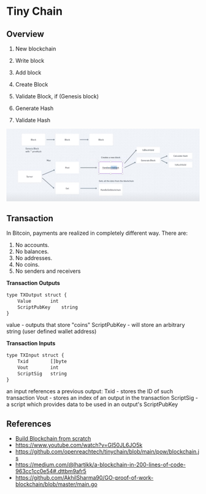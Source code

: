 # Tiny Chain

## Overview

1. New blockchain

2. Write block

3. Add block

4. Create Block

5. Validate Block, if (Genesis block)

6. Generate Hash

7. Validate Hash

![overview blockchain](./assets/img/Screenshot%20from%202023-02-10%2013-59-14.png)

## Transaction

In Bitcoin, payments are realized in completely different way. There are:

1. No accounts.
2. No balances.
3. No addresses.
4. No coins.
5. No senders and receivers

**Transaction Outputs**

```golang
type TXOutput struct {
	Value 		int
	ScriptPubKey 	string
}
```

value - outputs that store "coins"
ScriptPubKey - will store an arbitrary string (user defined wallet address)

**Transaction Inputs**

```golang
type TXInput struct {
	Txid 		[]byte
	Vout 		int
	ScriptSig 	string
}
```

an input references a previous output:
Txid - stores the ID of such transaction
Vout - stores an index of an output in the transaction
ScriptSig - a script which provides data to be used in an output's ScriptPubKey

## References

- [Build Blockchain from scratch](https://www.youtube.com/watch?v=19zTYCAQRZg)
- https://www.youtube.com/watch?v=GI50JL6JO5k
- https://github.com/openreachtech/tinychain/blob/main/pow/blockchain.js
- https://medium.com/@lhartikk/a-blockchain-in-200-lines-of-code-963cc1cc0e54#.dttbm9afr5
- https://github.com/AkhilSharma90/GO-proof-of-work-blockchain/blob/master/main.go
